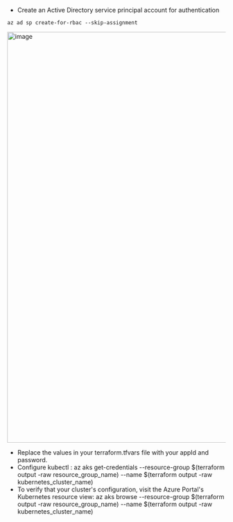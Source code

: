 * Create an Active Directory service principal account for authentication
```
az ad sp create-for-rbac --skip-assignment
```
<img width="947" alt="image" src="https://github.com/user-attachments/assets/076380f7-6585-4173-8568-5b3182f204ac">

* Replace the values in your terraform.tfvars file with your appId and password. 
* Configure kubectl : az aks get-credentials --resource-group $(terraform output -raw resource_group_name) --name $(terraform output -raw kubernetes_cluster_name)
* To verify that your cluster's configuration, visit the Azure Portal's Kubernetes resource view: az aks browse --resource-group $(terraform output -raw resource_group_name) --name $(terraform output -raw kubernetes_cluster_name)
